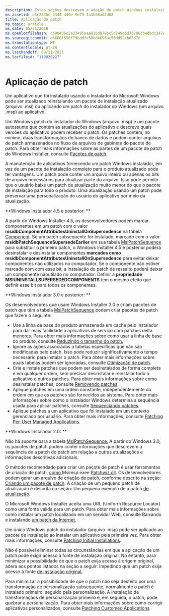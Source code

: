 ```yaml
---
description: Estas seções descrevem a adoção de patch Windows instalação do Instalador.
ms.assetid: e3c233bc-4344-449e-9e79-1a3b96ad2d08
title: Aplicação de patch
ms.topic: article
ms.date: 05/31/2018
ms.openlocfilehash: cb90436c2a33495aaa818d0796c5d749e5d76286db4dbdc247ec4ee58c7ea6ac
ms.sourcegitcommit: e6600f550f79bddfe58bd4696ac50dd52cb03d7e
ms.translationtype: MT
ms.contentlocale: pt-BR
ms.lasthandoff: 08/11/2021
ms.locfileid: "119926227"
---
```

# <a name="patching"></a>Aplicação de patch

Um aplicativo que foi instalado usando o Instalador do Microsoft Windows pode ser atualizado reinstalando um pacote de instalação atualizado (arquivo .msi) ou aplicando um patch do instalador do Windows (um arquivo .msp) ao aplicativo.

Um Windows patch do instalador do Windows (arquivo .msp) é um pacote autossunte que contém as atualizações do aplicativo e descreve quais versões do aplicativo podem receber o patch. Os patches contêm, no mínimo, duas transformaçãos de banco de dados e podem conter arquivos de patch armazenados no fluxo de arquivos de gabinete do pacote de patch. Para obter mais informações sobre as partes de um pacote de patch do Windows Installer, consulte [Pacotes de patch](patch-packages.md).

A manutenção de aplicativos fornecendo um patch Windows instalador, em vez de um pacote de instalação completo para o produto atualizado pode ter vantagens. Um patch pode conter um arquivo inteiro ou apenas os bits de arquivo necessários para atualizar parte do arquivo. Isso pode permitir que o usuário baixe um patch de atualização muito menor do que o pacote de instalação para todo o produto. Uma atualização usando um patch pode preservar uma personalização do usuário do aplicativo por meio da atualização.

**Windows Instalador 4.5 e posterior: **

A partir do Windows Installer 4.5, os desenvolvedores podem marcar componentes em um patch com o valor **msidbComponentAttributesUninstallOnSupersedence** na tabela [Component](component-table.md). Se um patch subsequente for instalado, marcado com o valor **msidbPatchSequenceSupersedeEarlier** em sua tabela [MsiPatchSequence](msipatchsequence-table.md) para substituir o primeiro patch, o Windows Installer 4.5 e posterior poderá desinstalar e desinstalar componentes **marcados como msidbComponentAttributesUninstallOnSupersedence** para evitar deixar componentes não utilizados no computador. Se o componente não estiver marcado com com esse bit, a instalação do patch de ressalto poderá deixar um componente nãoutilado no computador. Definir a **propriedade MSIUNINSTALLSUPERSEDEDCOMPONENTS** tem o mesmo efeito que definir esse bit para todos os componentes.

**Windows Instalador 3.0 e posterior: **

Os desenvolvedores que usam Windows Installer 3.0 e criam pacotes de patch que têm a tabela [MsiPatchSequence](msipatchsequence-table.md) podem criar pacotes de patch que fazem o seguinte:

-   Use a linha de base do produto armazenada em cache pelo instalador para dar mais facilidade a aplicativos de serviço com patches delta menores. Para obter mais informações sobre como usar a linha de base do produto, consulte [Reduzindo o tamanho do patch.](reducing-patch-size.md)
-   Ignore as ações associadas a tabelas específicas que não são modificadas pelo patch. Isso pode reduzir significativamente o tempo necessário para instalar o patch. Para obter mais informações sobre quais tabelas podem ser ignoradas, consulte [Otimização de patch](patch-optimization.md).
-   Crie e instale patches que podem ser desinstalados de forma completa e em qualquer ordem, sem precisar desinstalar e reinstalar todo o aplicativo e outros patches. Para obter mais informações sobre como desinstalar patches, consulte [Removendo patches](removing-patches.md).
-   Aplique patches em uma ordem constante, independentemente da ordem em que os patches são fornecidos ao sistema. Para obter mais informações sobre como o instalador Windows determina a sequência usada para aplicar patches, consulte [Sequenciando patches](sequencing-patches.md).
-   Aplique patches a um aplicativo que foi instalado em um contexto gerenciado por usuário. Para obter mais informações, consulte [Patching Per-User Managed Applications](patching-per-user-managed-applications.md).

**Windows Instalador 2.0: **

Não há suporte para a tabela [MsiPatchSequence.](msipatchsequence-table.md) A partir do Windows 3.0, os pacotes de patch podem conter informações que descrevem a sequência de a patch do patch em relação a outras atualizações e informações descritivas adicionais.

O método recomendado para criar um pacote de patch é usar ferramentas de criação de patch, [ como ](msimsp-exe.md)Msimsp.exee [Patchwiz.dll](patchwiz-dll.md). Os desenvolvedores podem gerar um arquivo de criação de patch, conforme descrito na seção: [Criando um pacote de patch](creating-a-patch-package.md). A criação de um pequeno patch de atualização é descrita na seção: Um pequeno exemplo de a patch [de atualização](a-small-update-patching-example.md).

O Microsoft Windows Installer aceita uma URL (Uniform Resource Locator) como uma fonte válida para um patch. Para obter mais informações sobre como instalar um patch localizado em um servidor Web, consulte Baixando e instalando [um patch da Internet.](downloading-and-installing-a-patch-from-the-internet.md)

Um único Windows patch do instalador (arquivo .msp) pode ser aplicado ao pacote de instalação ao instalar um aplicativo pela primeira vez. Para obter mais informações, consulte [Patching Initial Installations](patching-initial-installations.md).

Não é possível eliminar todas as circunstâncias em que a aplicação de um patch pode exigir acesso à fonte de instalação original. No entanto, para minimizar a possibilidade de que o patch exija acesso à origem original, adera aos pontos listados na seção a seguir: Impedindo que um patch exija acesso à fonte [de instalação original.](preventing-a-patch-from-requiring-access-to-the-original-installation-source.md)

Para minimizar a possibilidade de que o patch não seja desfeito por uma transformação de personalização subsequente, normalmente o patch é instalado primeiro, seguido pela personalização. A instalação de transformaçãos de personalização primeiro e, em seguida, o patch, pode quebrar a personalização. Para obter mais informações sobre como corrigir aplicativos personalizados, consulte [Patching Customed Applications](patching-customized-applications.md).

 

 



